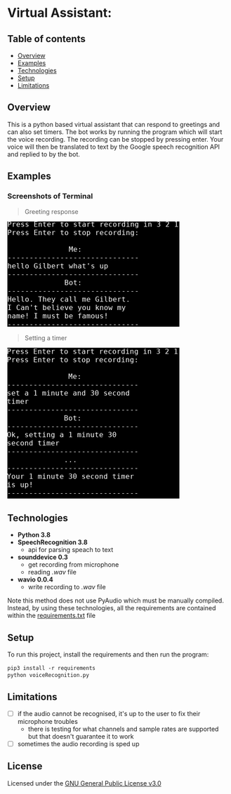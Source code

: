 # Virtual Assistant:

## Table of contents
* [Overview](#overview)
* [Examples](#examples)
* [Technologies](#technologies)
* [Setup](#setup)
* [Limitations](#limitations)

## Overview
This is a python based virtual assistant that can respond to greetings and can also set timers. The bot works by running the program which will start the voice recording. The recording can be stopped by pressing enter. Your voice will then be translated to text by the Google speech recognition API and replied to by the bot.

## Examples
### Screenshots of Terminal

> Greeting response

![Screenshot](pictures/greeting.png "His name is Gilbert!")

> Setting a timer

![Screenshot](pictures/timer.png "Waited 1 minute 30 seconds")


## Technologies
- **Python 3.8**
- **SpeechRecognition 3.8**
  - api for parsing speach to text
- **sounddevice 0.3**
  - get recording from microphone
  - reading *.wav* file
- **wavio 0.0.4**
  - write recording to *.wav* file

Note this method does not use PyAudio which must be manually compiled. Instead, by using these technologies, all the requirements are contained within the [requirements.txt](requirements.txt) file


## Setup
To run this project, install the requirements and then run the program:

    pip3 install -r requirements
    python voiceRecognition.py

## Limitations
- [ ] if the audio cannot be recognised, it's up to the user to fix their microphone troubles
  - there is testing for what channels and sample rates are supported but that doesn't guarantee it to work
- [ ] sometimes the audio recording is sped up

## License
Licensed under the [GNU General Public License v3.0](LICENSE)
